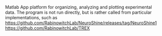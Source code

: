Matlab App platform for organizing, analyzing and plotting experimental data.
The program is not run directly, but is rather called from particular implementations, such as 
https://github.com/RabinowitchLab/NeuroShine/releases/tag/NeuroShine1
https://github.com/RabinowitchLab/TREX
